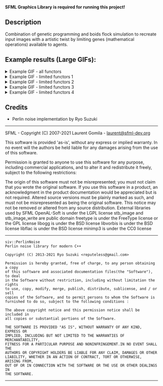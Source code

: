 
**SFML Graphics Library is required for running this project!**

## Description
Combination of genetic programming and boids flock simulation to recreate input images with a artistic twist by limiting genes (mathematical operations) available to agents.

## Example results (Large GIFs):

<details>
<summary>Example GIF - all functors</summary>


![Example Image 1](https://github.com/Daedheldir/CppSFMLBoids/blob/main/example_img_1.gif)
</details>
<details>
<summary>Example GIF - limited functors 1</summary>

![Example Image 2](https://github.com/Daedheldir/CppSFMLBoids/blob/main/example_img_2.gif)
</details>
<details>
<summary>Example GIF - limited functors 2</summary>

![Example Image 3](https://github.com/Daedheldir/CppSFMLBoids/blob/main/example_img_3.gif)
</details>
<details>
<summary>Example GIF - limited functors 3</summary>

![Example Image 4](https://github.com/Daedheldir/CppSFMLBoids/blob/main/example_img_4.gif)
</details>
<details>
<summary>Example GIF - limited functors 4</summary>

![Example Image 5](https://github.com/Daedheldir/CppSFMLBoids/blob/main/example_img_5.gif)

</details>

## Credits

- Perlin noise implementation by Ryo Suzuki

----------------------------------------------------------------------------------------

SFML - Copyright (C) 2007-2021 Laurent Gomila - laurent@sfml-dev.org

This software is provided 'as-is', without any express or implied warranty. In no event will the authors be held liable for any damages arising from the use of this software.

Permission is granted to anyone to use this software for any purpose, including commercial applications, and to alter it and redistribute it freely, subject to the following restrictions:

The origin of this software must not be misrepresented; you must not claim that you wrote the original software. If you use this software in a product, an acknowledgment in the product documentation would be appreciated but is not required.
Altered source versions must be plainly marked as such, and must not be misrepresented as being the original software.
This notice may not be removed or altered from any source distribution.
External libraries used by SFML
OpenAL-Soft is under the LGPL license
stb_image and stb_image_write are public domain
freetype is under the FreeType license or the GPL license
libogg is under the BSD license
libvorbis is under the BSD license
libflac is under the BSD license
minimp3 is under the CC0 license

----------------------------------------------------------------------------------------

	siv::PerlinNoise
	Perlin noise library for modern C++

	Copyright (C) 2013-2021 Ryo Suzuki <reputeless@gmail.com>

	Permission is hereby granted, free of charge, to any person obtaining a copy
	of this software and associated documentation files(the "Software"), to deal
	in the Software without restriction, including without limitation the rights
	to use, copy, modify, merge, publish, distribute, sublicense, and / or sell
	copies of the Software, and to permit persons to whom the Software is
	furnished to do so, subject to the following conditions :
	
	The above copyright notice and this permission notice shall be included in
	all copies or substantial portions of the Software.
	
	THE SOFTWARE IS PROVIDED "AS IS", WITHOUT WARRANTY OF ANY KIND, EXPRESS OR
	IMPLIED, INCLUDING BUT NOT LIMITED TO THE WARRANTIES OF MERCHANTABILITY,
	FITNESS FOR A PARTICULAR PURPOSE AND NONINFRINGEMENT.IN NO EVENT SHALL THE
	AUTHORS OR COPYRIGHT HOLDERS BE LIABLE FOR ANY CLAIM, DAMAGES OR OTHER
	LIABILITY, WHETHER IN AN ACTION OF CONTRACT, TORT OR OTHERWISE, ARISING FROM,
	OUT OF OR IN CONNECTION WITH THE SOFTWARE OR THE USE OR OTHER DEALINGS IN
	THE SOFTWARE.

----------------------------------------------------------------------------------------
